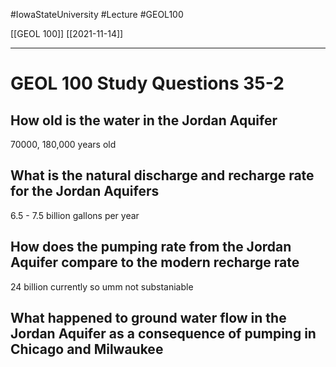 
#IowaStateUniversity  #Lecture  #GEOL100

[[GEOL 100]] [[2021-11-14]]

---


# GEOL 100 Study Questions 35-2

## How old is the water in the Jordan Aquifer 

70000, 180,000 years old 

## What is the natural discharge and recharge rate for the Jordan Aquifers

6.5 - 7.5 billion gallons per year 

## How does the pumping rate from the Jordan Aquifer compare to the modern recharge rate 

24 billion currently so umm not substaniable 

## What happened to ground water flow in the Jordan Aquifer as a consequence of pumping in Chicago and Milwaukee 

